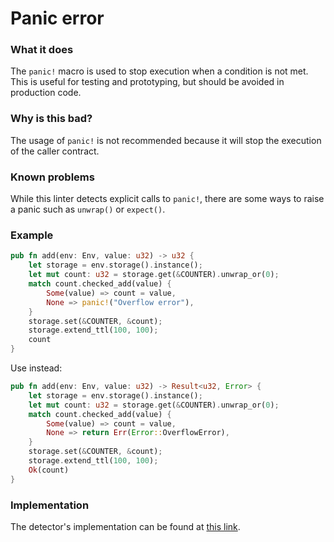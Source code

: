 # Panic error

### What it does

The `panic!` macro is used to stop execution when a condition is not met.
This is useful for testing and prototyping, but should be avoided in production code.

### Why is this bad?

The usage of `panic!` is not recommended because it will stop the execution of the caller contract.

### Known problems

While this linter detects explicit calls to `panic!`, there are some ways to raise a panic such as `unwrap()` or `expect()`.

### Example

```rust
pub fn add(env: Env, value: u32) -> u32 {
    let storage = env.storage().instance();
    let mut count: u32 = storage.get(&COUNTER).unwrap_or(0);
    match count.checked_add(value) {
        Some(value) => count = value,
        None => panic!("Overflow error"),
    }
    storage.set(&COUNTER, &count);
    storage.extend_ttl(100, 100);
    count
}
```

Use instead:

```rust
pub fn add(env: Env, value: u32) -> Result<u32, Error> {
    let storage = env.storage().instance();
    let mut count: u32 = storage.get(&COUNTER).unwrap_or(0);
    match count.checked_add(value) {
        Some(value) => count = value,
        None => return Err(Error::OverflowError),
    }
    storage.set(&COUNTER, &count);
    storage.extend_ttl(100, 100);
    Ok(count)
}
```

### Implementation

The detector's implementation can be found at [this link](https://github.com/CoinFabrik/scout-soroban/tree/main/detectors/avoid-panic-error).
